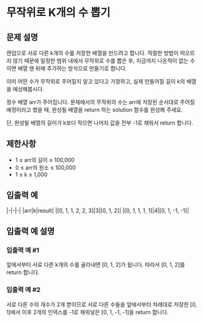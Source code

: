 # 무작위로 K개의 수 뽑기


## 문제 설명
랜덤으로 서로 다른 k개의 수를 저장한 배열을 만드려고 합니다. 적절한 방법이 떠오르지 않기 때문에 일정한 범위 내에서 무작위로 수를 뽑은 후, 지금까지 나온적이 없는 수이면 배열 맨 뒤에 추가하는 방식으로 만들기로 합니다.

이미 어떤 수가 무작위로 주어질지 알고 있다고 가정하고, 실제 만들어질 길이 k의 배열을 예상해봅시다.

정수 배열 arr가 주어집니다. 문제에서의 무작위의 수는 arr에 저장된 순서대로 주어질 예정이라고 했을 때, 완성될 배열을 return 하는 solution 함수를 완성해 주세요.

단, 완성될 배열의 길이가 k보다 작으면 나머지 값을 전부 -1로 채워서 return 합니다.

## 제한사항
- 1 ≤ arr의 길이 ≤ 100,000
- 0 ≤ arr의 원소 ≤ 100,000
- 1 ≤ k ≤ 1,000

## 입출력 예
|-|-|-|
|arr|k|result|
|[0, 1, 1, 2, 2, 3]|3|[0, 1, 2]|
|[0, 1, 1, 1, 1]|4|[0, 1, -1, -1]|

## 입출력 예 설명

### 입출력 예 #1
앞에서부터 서로 다른 k개의 수를 골라내면 [0, 1, 2]가 됩니다. 따라서 [0, 1, 2]를 return 합니다.

### 입출력 예 #2
서로 다른 수의 개수가 2개 뿐이므로 서로 다른 수들을 앞에서부터 차례대로 저장한 [0, 1]에서 이후 2개의 인덱스를 -1로 채워넣은 [0, 1, -1, -1]을 return 합니다.